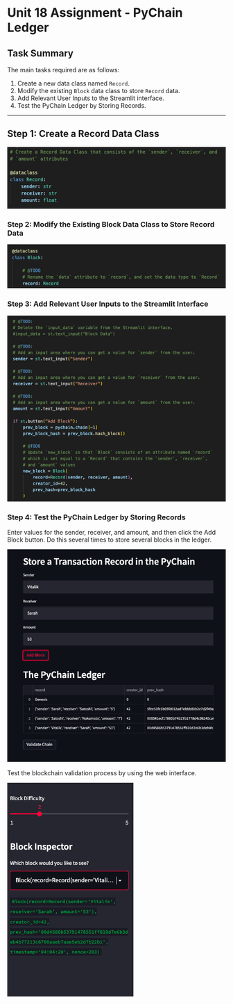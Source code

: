 # Unit 18 Assignment - PyChain Ledger

## Task Summary
The main tasks required are as follows:
1. Create a new data class named `Record`. 
2. Modify the existing `Block` data class to store `Record` data.
3. Add Relevant User Inputs to the Streamlit interface.
4. Test the PyChain Ledger by Storing Records.

---

## Step 1: Create a Record Data Class

![Alt_text](/Images/screenshot_1.png)

### Step 2: Modify the Existing Block Data Class to Store Record Data

![Alt_text](/Images/screenshot_2.png)

### Step 3: Add Relevant User Inputs to the Streamlit Interface

![Alt_text](/Images/screenshot_3.png)

### Step 4: Test the PyChain Ledger by Storing Records

Enter values for the sender, receiver, and amount, and then click the Add Block button. Do this several times to store several blocks in the ledger.

![Alt_text](/Images/screenshot_4.png)

Test the blockchain validation process by using the web interface. 

![Alt_text](/Images/screenshot_5.png)
